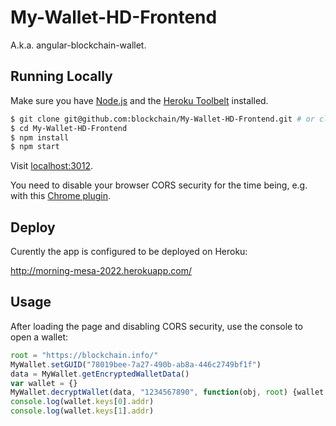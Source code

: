 # My-Wallet-HD-Frontend
A.k.a. angular-blockchain-wallet.

## Running Locally

Make sure you have [Node.js](http://nodejs.org/) and the [Heroku Toolbelt](https://toolbelt.heroku.com/) installed.

```sh
$ git clone git@github.com:blockchain/My-Wallet-HD-Frontend.git # or clone your own fork
$ cd My-Wallet-HD-Frontend
$ npm install
$ npm start
```

Visit [localhost:3012](http://localhost:3012/).

You need to disable your browser CORS security for the time being, e.g. with this [Chrome plugin](https://chrome.google.com/webstore/detail/allow-control-allow-origi/nlfbmbojpeacfghkpbjhddihlkkiljbi?hl=en-US).

## Deploy

Curently the app is configured to be deployed on Heroku:

http://morning-mesa-2022.herokuapp.com/

## Usage

After loading the page and disabling CORS security, use the console to open a wallet:

```javascript
root = "https://blockchain.info/"
MyWallet.setGUID("78019bee-7a27-490b-ab8a-446c2749bf1f")
data = MyWallet.getEncryptedWalletData()
var wallet = {}
MyWallet.decryptWallet(data, "1234567890", function(obj, root) {wallet = obj;})
console.log(wallet.keys[0].addr)
console.log(wallet.keys[1].addr)
```